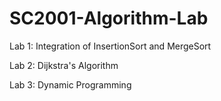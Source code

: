 # SC2001-Algorithm-Lab

<p>Lab 1: Integration of InsertionSort and MergeSort</p>
<p>Lab 2: Dijkstra's Algorithm</p>
<p>Lab 3: Dynamic Programming</p>
